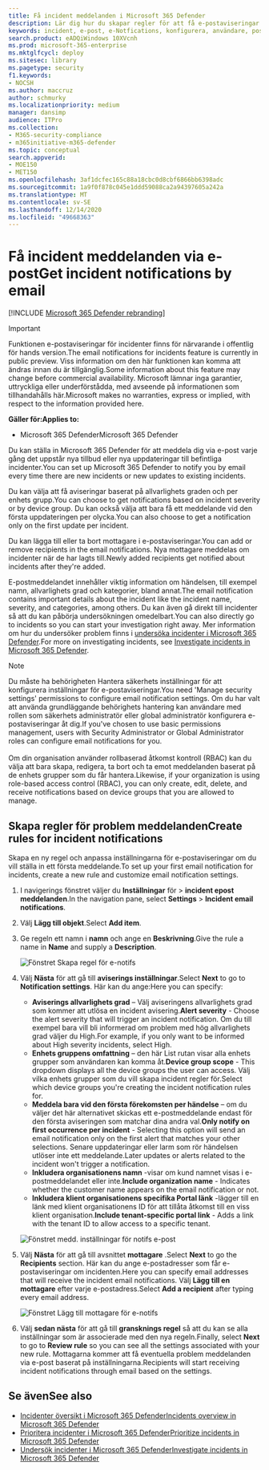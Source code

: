 ```yaml
---
title: Få incident meddelanden i Microsoft 365 Defender
description: Lär dig hur du skapar regler för att få e-postaviseringar för händelser i Microsoft 365 Defender
keywords: incident, e-post, e-Notfications, konfigurera, användare, post låda, e-post, incidenter
search.product: eADQiWindows 10XVcnh
ms.prod: microsoft-365-enterprise
ms.mktglfcycl: deploy
ms.sitesec: library
ms.pagetype: security
f1.keywords:
- NOCSH
ms.author: maccruz
author: schmurky
ms.localizationpriority: medium
manager: dansimp
audience: ITPro
ms.collection:
- M365-security-compliance
- m365initiative-m365-defender
ms.topic: conceptual
search.appverid:
- MOE150
- MET150
ms.openlocfilehash: 3af1dcfec165c88a18cbc0d8cbf6866bb6398adc
ms.sourcegitcommit: 1a9f0f878c045e1ddd59088ca2a94397605a242a
ms.translationtype: MT
ms.contentlocale: sv-SE
ms.lasthandoff: 12/14/2020
ms.locfileid: "49668363"
---
```

# <a name="get-incident-notifications-by-email"></a><span data-ttu-id="a6a52-104">Få incident meddelanden via e-post</span><span class="sxs-lookup"><span data-stu-id="a6a52-104">Get incident notifications by email</span></span>

[!INCLUDE [Microsoft 365 Defender rebranding](../includes/microsoft-defender.md)]

>[!IMPORTANT]
> <span data-ttu-id="a6a52-105">Funktionen e-postaviseringar för incidenter finns för närvarande i offentlig för hands version.</span><span class="sxs-lookup"><span data-stu-id="a6a52-105">The email notifications for incidents feature is currently in public preview.</span></span> <span data-ttu-id="a6a52-106">Viss information om den här funktionen kan komma att ändras innan du är tillgänglig.</span><span class="sxs-lookup"><span data-stu-id="a6a52-106">Some information about this feature may change before commercial availability.</span></span> <span data-ttu-id="a6a52-107">Microsoft lämnar inga garantier, uttryckliga eller underförstådda, med avseende på informationen som tillhandahålls här.</span><span class="sxs-lookup"><span data-stu-id="a6a52-107">Microsoft makes no warranties, express or implied, with respect to the information provided here.</span></span>

<span data-ttu-id="a6a52-108">**Gäller för:**</span><span class="sxs-lookup"><span data-stu-id="a6a52-108">**Applies to:**</span></span>
- <span data-ttu-id="a6a52-109">Microsoft 365 Defender</span><span class="sxs-lookup"><span data-stu-id="a6a52-109">Microsoft 365 Defender</span></span>

<span data-ttu-id="a6a52-110">Du kan ställa in Microsoft 365 Defender för att meddela dig via e-post varje gång det uppstår nya tillbud eller nya uppdateringar till befintliga incidenter.</span><span class="sxs-lookup"><span data-stu-id="a6a52-110">You can set up Microsoft 365 Defender to notify you by email every time there are new incidents or new updates to existing incidents.</span></span> 

<span data-ttu-id="a6a52-111">Du kan välja att få aviseringar baserat på allvarlighets graden och per enhets grupp.</span><span class="sxs-lookup"><span data-stu-id="a6a52-111">You can choose to get notifications based on incident severity or by device group.</span></span> <span data-ttu-id="a6a52-112">Du kan också välja att bara få ett meddelande vid den första uppdateringen per olycka.</span><span class="sxs-lookup"><span data-stu-id="a6a52-112">You can also choose to get a notification only on the first update per incident.</span></span>

<span data-ttu-id="a6a52-113">Du kan lägga till eller ta bort mottagare i e-postaviseringar.</span><span class="sxs-lookup"><span data-stu-id="a6a52-113">You can add or remove recipients in the email notifications.</span></span> <span data-ttu-id="a6a52-114">Nya mottagare meddelas om incidenter när de har lagts till.</span><span class="sxs-lookup"><span data-stu-id="a6a52-114">Newly added recipients get notified about incidents after they're added.</span></span> 

<span data-ttu-id="a6a52-115">E-postmeddelandet innehåller viktig information om händelsen, till exempel namn, allvarlighets grad och kategorier, bland annat.</span><span class="sxs-lookup"><span data-stu-id="a6a52-115">The email notification contains important details about the incident like the incident name, severity, and categories, among others.</span></span> <span data-ttu-id="a6a52-116">Du kan även gå direkt till incidenter så att du kan påbörja undersökningen omedelbart.</span><span class="sxs-lookup"><span data-stu-id="a6a52-116">You can also directly go to incidents so you can start your investigation right away.</span></span> <span data-ttu-id="a6a52-117">Mer information om hur du undersöker problem finns i [undersöka incidenter i Microsoft 365 Defender](https://docs.microsoft.com/microsoft-365/security/mtp/investigate-incidents).</span><span class="sxs-lookup"><span data-stu-id="a6a52-117">For more on investigating incidents, see [Investigate incidents in Microsoft 365 Defender](https://docs.microsoft.com/microsoft-365/security/mtp/investigate-incidents).</span></span>

>[!NOTE]
><span data-ttu-id="a6a52-118">Du måste ha behörigheten Hantera säkerhets inställningar för att konfigurera inställningar för e-postaviseringar.</span><span class="sxs-lookup"><span data-stu-id="a6a52-118">You need 'Manage security settings' permissions to configure email notification settings.</span></span> <span data-ttu-id="a6a52-119">Om du har valt att använda grundläggande behörighets hantering kan användare med rollen som säkerhets administratör eller global administratör konfigurera e-postaviseringar åt dig.</span><span class="sxs-lookup"><span data-stu-id="a6a52-119">If you've chosen to use basic permissions management, users with Security Administrator or Global Administrator roles can configure email notifications for you.</span></span> <br> <br>
<span data-ttu-id="a6a52-120">Om din organisation använder rollbaserad åtkomst kontroll (RBAC) kan du välja att bara skapa, redigera, ta bort och ta emot meddelanden baserat på de enhets grupper som du får hantera.</span><span class="sxs-lookup"><span data-stu-id="a6a52-120">Likewise, if your organization is using role-based access control (RBAC), you can only create, edit, delete, and receive notifications based on device groups that you are allowed to manage.</span></span>

## <a name="create-rules-for-incident-notifications"></a><span data-ttu-id="a6a52-121">Skapa regler för problem meddelanden</span><span class="sxs-lookup"><span data-stu-id="a6a52-121">Create rules for incident notifications</span></span>

<span data-ttu-id="a6a52-122">Skapa en ny regel och anpassa inställningarna för e-postaviseringar om du vill ställa in ett första meddelande.</span><span class="sxs-lookup"><span data-stu-id="a6a52-122">To set up your first email notification for incidents, create a new rule and customize email notification settings.</span></span>

1. <span data-ttu-id="a6a52-123">I navigerings fönstret väljer du **Inställningar** för  >  **incident epost meddelanden**.</span><span class="sxs-lookup"><span data-stu-id="a6a52-123">In the navigation pane, select **Settings** > **Incident email notifications**.</span></span>
2. <span data-ttu-id="a6a52-124">Välj **Lägg till objekt**.</span><span class="sxs-lookup"><span data-stu-id="a6a52-124">Select **Add item**.</span></span>
3. <span data-ttu-id="a6a52-125">Ge regeln ett namn i **namn** och ange en **Beskrivning**.</span><span class="sxs-lookup"><span data-stu-id="a6a52-125">Give the rule a name in **Name** and supply a **Description**.</span></span>

    ![Fönstret Skapa regel för e-notifs](../../media/incidentemailnotif1.png) 
4. <span data-ttu-id="a6a52-127">Välj **Nästa** för att gå till **aviserings inställningar**.</span><span class="sxs-lookup"><span data-stu-id="a6a52-127">Select **Next** to go to **Notification settings**.</span></span> <span data-ttu-id="a6a52-128">Här kan du ange:</span><span class="sxs-lookup"><span data-stu-id="a6a52-128">Here you can specify:</span></span>
    - <span data-ttu-id="a6a52-129">**Aviserings allvarlighets grad** – Välj aviseringens allvarlighets grad som kommer att utlösa en incident avisering.</span><span class="sxs-lookup"><span data-stu-id="a6a52-129">**Alert severity** - Choose the alert severity that will trigger an incident notification.</span></span> <span data-ttu-id="a6a52-130">Om du till exempel bara vill bli informerad om problem med hög allvarlighets grad väljer du High.</span><span class="sxs-lookup"><span data-stu-id="a6a52-130">For example, if you only want to be informed about High severity incidents, select High.</span></span>
    - <span data-ttu-id="a6a52-131">**Enhets gruppens omfattning** – den här List rutan visar alla enhets grupper som användaren kan komma åt.</span><span class="sxs-lookup"><span data-stu-id="a6a52-131">**Device group scope** - This dropdown displays all the device groups the user can access.</span></span> <span data-ttu-id="a6a52-132">Välj vilka enhets grupper som du vill skapa incident regler för.</span><span class="sxs-lookup"><span data-stu-id="a6a52-132">Select which device groups you're creating the incident notification rules for.</span></span>
    - <span data-ttu-id="a6a52-133">**Meddela bara vid den första förekomsten per händelse** – om du väljer det här alternativet skickas ett e-postmeddelande endast för den första aviseringen som matchar dina andra val.</span><span class="sxs-lookup"><span data-stu-id="a6a52-133">**Only notify on first occurrence per incident** - Selecting this option will send an email notification only on the first alert that matches your other selections.</span></span> <span data-ttu-id="a6a52-134">Senare uppdateringar eller larm som rör händelsen utlöser inte ett meddelande.</span><span class="sxs-lookup"><span data-stu-id="a6a52-134">Later updates or alerts related to the incident won't trigger a notification.</span></span>
    - <span data-ttu-id="a6a52-135">**Inkludera organisationens namn** -visar om kund namnet visas i e-postmeddelandet eller inte.</span><span class="sxs-lookup"><span data-stu-id="a6a52-135">**Include organization name** - Indicates whether the customer name appears on the email notification or not.</span></span>
    - <span data-ttu-id="a6a52-136">**Inkludera klient organisationens specifika Portal länk** -lägger till en länk med klient organisationens ID för att tillåta åtkomst till en viss klient organisation.</span><span class="sxs-lookup"><span data-stu-id="a6a52-136">**Include tenant-specific portal link** -  Adds a link with the tenant ID to allow access to a specific tenant.</span></span>
    
    ![Fönstret medd. inställningar för notifs e-post](../../media/incidentemailnotif2.png)
5. <span data-ttu-id="a6a52-138">Välj **Nästa** för att gå till avsnittet **mottagare** .</span><span class="sxs-lookup"><span data-stu-id="a6a52-138">Select **Next** to go the **Recipients** section.</span></span> <span data-ttu-id="a6a52-139">Här kan du ange e-postadresser som får e-postaviseringar om incidenten.</span><span class="sxs-lookup"><span data-stu-id="a6a52-139">Here you can specify email addresses that will receive the incident email notifications.</span></span> <span data-ttu-id="a6a52-140">Välj **Lägg till en mottagare** efter varje e-postadress.</span><span class="sxs-lookup"><span data-stu-id="a6a52-140">Select **Add a recipient** after typing every email address.</span></span>

    ![Fönstret Lägg till mottagare för e-notifs](../../media/incidentemailnotif3.png) 

6. <span data-ttu-id="a6a52-142">Välj **sedan nästa** för att gå till **gransknings regel** så att du kan se alla inställningar som är associerade med den nya regeln.</span><span class="sxs-lookup"><span data-stu-id="a6a52-142">Finally, select **Next** to go to **Review rule** so you can see all the settings associated with your new rule.</span></span> <span data-ttu-id="a6a52-143">Mottagarna kommer att få eventuella problem meddelanden via e-post baserat på inställningarna.</span><span class="sxs-lookup"><span data-stu-id="a6a52-143">Recipients will start receiving incident notifications through email based on the settings.</span></span>

## <a name="see-also"></a><span data-ttu-id="a6a52-144">Se även</span><span class="sxs-lookup"><span data-stu-id="a6a52-144">See also</span></span>
- [<span data-ttu-id="a6a52-145">Incidenter översikt i Microsoft 365 Defender</span><span class="sxs-lookup"><span data-stu-id="a6a52-145">Incidents overview in Microsoft 365 Defender</span></span>](https://docs.microsoft.com/microsoft-365/security/mtp/incidents-overview)
- [<span data-ttu-id="a6a52-146">Prioritera incidenter i Microsoft 365 Defender</span><span class="sxs-lookup"><span data-stu-id="a6a52-146">Prioritize incidents in Microsoft 365 Defender</span></span>](https://docs.microsoft.com/microsoft-365/security/mtp/incident-queue)
- [<span data-ttu-id="a6a52-147">Undersök incidenter i Microsoft 365 Defender</span><span class="sxs-lookup"><span data-stu-id="a6a52-147">Investigate incidents in Microsoft 365 Defender</span></span>](https://docs.microsoft.com/microsoft-365/security/mtp/investigate-incidents)

